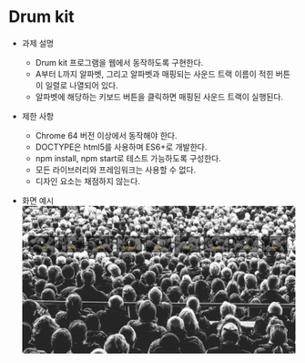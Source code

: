 # Drum kit

- 과제 설명
  - Drum kit 프로그램을 웹에서 동작하도록 구현한다.
  - A부터 L까지 알파벳, 그리고 알파벳과 매핑되는 사운드 트랙 이름이 적힌 버튼이 일렬로 나열되어 있다. 
  - 알파벳에 해당하는 키보드 버튼을 클릭하면 매핑된 사운드 트랙이 실행된다. 

- 제한 사항
  - Chrome 64 버전 이상에서 동작해야 한다.
  - DOCTYPE은 html5를 사용하며 ES6+로 개발한다. 
  - npm install, npm start로 테스트 가능하도록 구성한다. 
  - 모든 라이브러리와 프레임워크는 사용할 수 없다.
  - 디자인 요소는 채점하지 않는다.

- 화면 예시
  ![example](./result.png)

